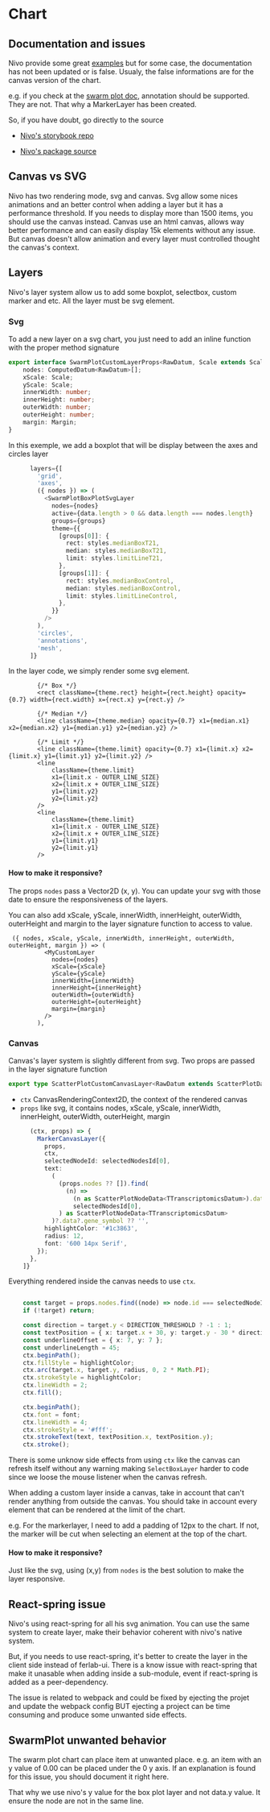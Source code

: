 # Chart

## Documentation and issues
Nivo provide some great [examples](https://nivo.rocks/) but for some case, the documentation has not been updated or is false. Usualy, the false informations are for the canvas version of the chart.

e.g. if you check at the [swarm plot doc](https://nivo.rocks/scatterplot/canvas/), annotation should be supported. They are not. That why a MarkerLayer has been created.

So, if you have doubt, go directly to the source

* [Nivo's storybook repo](https://github.com/plouc/nivo/tree/master/storybook)

* [Nivo's package source](https://github.com/plouc/nivo/tree/master/packages)


## Canvas vs SVG
Nivo has two rendering mode, svg and canvas. Svg allow some nices animations and an better control when adding a layer but it has a performance threshold. If you needs to display more than 1500 items, you should use the canvas instead. Canvas use an html canvas, allows way better performance and can easily display 15k elements without any issue. But canvas doesn't allow animation and every layer must controlled thought the canvas's context.

## Layers

Nivo's layer system allow us to add some boxplot, selectbox, custom marker and etc. All the layer must be svg element.

### Svg
To add a new layer on a svg chart, you just need to add an inline function with the proper method signature

```typescript
export interface SwarmPlotCustomLayerProps<RawDatum, Scale extends ScaleLinear<number> | ScaleTime<string | Date> | ScaleOrdinal<string, number> = ScaleLinear<number>> {
    nodes: ComputedDatum<RawDatum>[];
    xScale: Scale;
    yScale: Scale;
    innerWidth: number;
    innerHeight: number;
    outerWidth: number;
    outerHeight: number;
    margin: Margin;
}
```


In this exemple, we add a boxplot that will be display between the axes and circles layer

```typescript
      layers={[
        'grid',
        'axes',
        ({ nodes }) => (
          <SwarmPlotBoxPlotSvgLayer
            nodes={nodes}
            active={data.length > 0 && data.length === nodes.length}
            groups={groups}
            theme={{
              [groups[0]]: {
                rect: styles.medianBoxT21,
                median: styles.medianBoxT21,
                limit: styles.limitLineT21,
              },
              [groups[1]]: {
                rect: styles.medianBoxControl,
                median: styles.medianBoxControl,
                limit: styles.limitLineControl,
              },
            }}
          />
        ),
        'circles',
        'annotations',
        'mesh',
      ]}
```


In the layer code, we simply render some svg element.
```
        {/* Box */}
        <rect className={theme.rect} height={rect.height} opacity={0.7} width={rect.width} x={rect.x} y={rect.y} />

        {/* Median */}
        <line className={theme.median} opacity={0.7} x1={median.x1} x2={median.x2} y1={median.y1} y2={median.y2} />

        {/* Limit */}
        <line className={theme.limit} opacity={0.7} x1={limit.x} x2={limit.x} y1={limit.y1} y2={limit.y2} />
        <line
            className={theme.limit}
            x1={limit.x - OUTER_LINE_SIZE}
            x2={limit.x + OUTER_LINE_SIZE}
            y1={limit.y2}
            y2={limit.y2}
        />
        <line
            className={theme.limit}
            x1={limit.x - OUTER_LINE_SIZE}
            x2={limit.x + OUTER_LINE_SIZE}
            y1={limit.y1}
            y2={limit.y1}
        />
```

#### How to make it responsive?
The props `nodes` pass a Vector2D (x, y). You can update your svg with those date to ensure the responsiveness of the layers.   

You can also add xScale, yScale, innerWidth, innerHeight, outerWidth, outerHeight and margin to the layer signature function to access to value.

```
 ({ nodes, xScale, yScale, innerWidth, innerHeight, outerWidth, outerHeight, margin }) => (
          <MyCustomLayer 
          	nodes={nodes} 
          	xScale={xScale} 
          	yScale={yScale} 
          	innerWidth={innerWidth}
          	innerHeight={innerHeight}
          	outerWidth={outerWidth}
          	outerHeight={outerHeight}
          	margin={margin}
          />
        ),
```


### Canvas
Canvas's layer system is slightly different from svg. Two props are passed in the layer signature function

```typescript
export type ScatterPlotCustomCanvasLayer<RawDatum extends ScatterPlotDatum> = (ctx: CanvasRenderingContext2D, props: ScatterPlotLayerProps<RawDatum>) => void;
```

* `ctx` CanvasRenderingContext2D, the context of the rendered canvas
* `props` like svg, it contains nodes, xScale, yScale, innerWidth, innerHeight, outerWidth, outerHeight, margin


```typescript
      (ctx, props) => {
        MarkerCanvasLayer({
          props,
          ctx,
          selectedNodeId: selectedNodesId[0],
          text:
            (
              (props.nodes ?? []).find(
                (n) =>
                  (n as ScatterPlotNodeData<TTranscriptomicsDatum>).data.ensembl_gene_id ===
                  selectedNodesId[0],
              ) as ScatterPlotNodeData<TTranscriptomicsDatum>
            )?.data?.gene_symbol ?? '',
          highlightColor: '#1c3863',
          radius: 12,
          font: '600 14px Serif',
        });
      },
    ]}

```


Everything rendered inside the canvas needs to use `ctx`. 

```typescript

    const target = props.nodes.find((node) => node.id === selectedNodeId);
    if (!target) return;

    const direction = target.y < DIRECTION_THRESHOLD ? -1 : 1;
    const textPosition = { x: target.x + 30, y: target.y - 30 * direction };
    const underlineOffset = { x: 7, y: 7 };
    const underlineLength = 45;
    ctx.beginPath();
    ctx.fillStyle = highlightColor;
    ctx.arc(target.x, target.y, radius, 0, 2 * Math.PI);
    ctx.strokeStyle = highlightColor;
    ctx.lineWidth = 2;
    ctx.fill();

    ctx.beginPath();
    ctx.font = font;
    ctx.lineWidth = 4;
    ctx.strokeStyle = '#fff';
    ctx.strokeText(text, textPosition.x, textPosition.y);
    ctx.stroke();
```

There is some unknow side effects from using `ctx` like the canvas can refresh itself without any warning making `SelectBoxLayer` harder to code since we loose the mouse listener when the canvas refresh.

When adding a custom layer inside a canvas, take in account that can't render anything from outside the canvas. You should take in account every element that can be rendered at the limit of the chart. 

e.g. For the markerlayer, I need to add a padding of 12px to the chart. If not, the marker will be cut when selecting an element at the top of the chart.

#### How to make it responsive?
Just like the svg, using (x,y) from `nodes` is the best solution to make the layer responsive.


## React-spring issue
Nivo's using react-spring for all his svg animation. You can use the same system to create layer, make their behavior coherent with nivo's native system.

But, if you needs to use react-spring, it's better to create the layer in the client side instead of ferlab-ui. There is a know issue with react-spring that make it unasable when adding inside a sub-module, event if react-spring is added as a peer-dependency.

The issue is related to webpack and could be fixed by ejecting the projet and update the webpack config BUT ejecting a project can be time consuming and produce some unwanted side effects.


## SwarmPlot unwanted behavior
The swarm plot chart can place item at unwanted place. e.g. an item with an y value of 0.00 can be placed under the 0 y axis. If an explanation is found for this issue, you should document it right here.

That why we use nivo's y value for the box plot layer and not data.y value. It ensure the node are not in the same line.